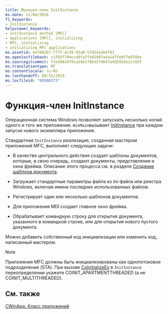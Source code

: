 ```yaml
---
title: Функция-член InitInstance
ms.date: 11/04/2016
f1_keywords:
- InitInstance
helpviewer_keywords:
- InitInstance method [MFC]
- applications [MFC], initializing
- MFC, initializing
- initializing MFC applications
ms.assetid: 4ef09267-ff7f-4c39-91a0-57454a264f83
ms.openlocfilehash: c1f83f794cc40fa7f4d290fa4a147fe9f7e074be
ms.sourcegitcommit: fcb48824f9ca24b1f8bd37d647a4d592de1cc925
ms.translationtype: MT
ms.contentlocale: ru-RU
ms.lasthandoff: 08/15/2019
ms.locfileid: "69508373"
---
```

# <a name="initinstance-member-function"></a>Функция-член InitInstance

Операционная система Windows позволяет запускать несколько копий одного и того же приложения. `WinMain`вызывает [InitInstance](../mfc/reference/cwinapp-class.md#initinstance) при каждом запуске нового экземпляра приложения.

Стандартная `InitInstance` реализация, созданная мастером приложений MFC, выполняет следующие задачи:

- В качестве центрального действия создает шаблоны документов, которые, в свою очередь, создают документы, представления и окна фрейма. Описание этого процесса см. в разделе [Создание шаблона документа](../mfc/document-template-creation.md).

- Загружает стандартные параметры файла из ini-файла или реестра Windows, включая имена последних использованных файлов.

- Регистрирует один или несколько шаблонов документов.

- Для приложения MDI создает главное окно фрейма.

- Обрабатывает командную строку для открытия документа, указанного в командной строке, или для открытия нового пустого документа.

Можно добавить собственный код инициализации или изменить код, написанный мастером.

> [!NOTE]
>  Приложения MFC должны быть инициализированы как однопотоковое подразделение (STA). При вызове [CoInitializeEx](/windows/win32/api/combaseapi/nf-combaseapi-coinitializeex) в `InitInstance` переопределении укажите COINIT_APARTMENTTHREADED (а не COINIT_MULTITHREADED).

## <a name="see-also"></a>См. также

[CWinApp. Класс приложений](../mfc/cwinapp-the-application-class.md)
